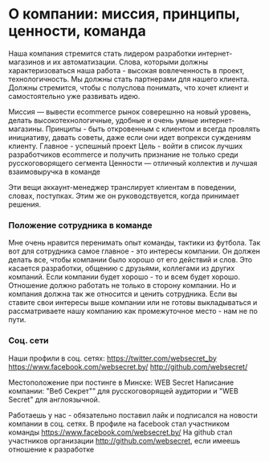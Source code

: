 # О компании: миссия, принципы, ценности, команда

Наша компания стремится стать лидером разработки интернет-магазинов и их автоматизации. Слова, которыми должны характеризоваться наша работа - высокая вовлеченность в проект, технологичность.
Мы должны стать партнерами для нашего клиента. Должны стремится, чтобы с полуслова понимать, что хочет клиент и самостоятельно уже развивать идею.

Миссия — вывести ecommerce рынок соверешнно на новый уровень, делать высокотехнологичные, удобные и очень умные интернет-магазины.
Принципы - быть откровенным с клиентом и всегда провлять инициативу, давать советы, даже если они идет вопрекси суждениям клиенту. Главное - успешный проект
Цель - войти в список лучших разработчиков ecommerce и получить признание не только среди русскоговорящего сегмента
Ценности — отличный коллектив и лучшая взаимовыручка в команде

Эти вещи аккаунт-менеджер транслирует клиентам в поведении, словах, поступках. Этим же он руководствуется, когда принимает решения.

### Положение сотрудника в команде
Мне очень нравится перенимать опыт команды, тактики из футбола.
Так вот для сотрудника самое главное - это интересы компании. Он должен делать все, чтобы компании было хорошо от его действий и слов. Это касается разработки, общению с друзьями, коллегами из других компаний.
Если компании будет хорошо - то и всем будет хорошо. Отношение должно работать не только в сторону компании. Но и компания должна так же относится и ценить сотрудника.
Если вы ставите свои интересы выше компании или не готовы выкладываться и рассматриваете нашу компанию как промежуточное место - нам не по пути.

### Соц. сети
Наши профили в соц. сетях:
https://twitter.com/websecret_by
https://www.facebook.com/websecret.by/
http://github.com/websecret/

Местоположение при постинге в Минске: WEB Secret
Написание компании: "Веб Секрет"" для русскоговорящей аудитории и "WEB Secret" для англоязычной.

Работаешь у нас - обязательно поставил лайк и подписался на новости компании в соц. сетях.
В профиле на facebook стал участником команды https://www.facebook.com/websecret.by/
На github стал участников организации http://github.com/websecret, если имеешь отношение к разработке